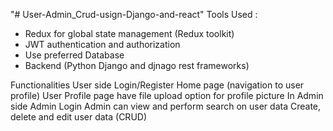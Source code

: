 "# User-Admin_Crud-usign-Django-and-react"
Tools Used :
-	Redux for global state management (Redux toolkit)
-	JWT authentication and authorization
-	Use preferred Database
-	Backend (Python Django and djnago rest frameworks)

Functionalities 
  User side
    Login/Register
    Home
 	  page (navigation to user profile)
    User Profile page have file upload option for profile picture 
  In Admin side
    Admin Login 
    Admin can view and perform search on user data
    Create, delete and edit user data (CRUD)
